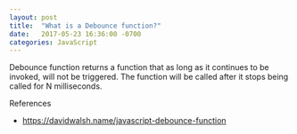 ```yaml
---
layout: post
title:  "What is a Debounce function?"
date:   2017-05-23 16:36:00 -0700
categories: JavaScript
---
```


Debounce function returns a function that as long as it
continues to be invoked, will not be triggered. The 
function will be called after it stops being called for 
N milliseconds.


References
- https://davidwalsh.name/javascript-debounce-function